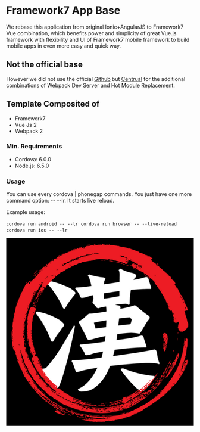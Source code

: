 Framework7 App Base
==============

We rebase this application from original Ionic+AngularJS to Framework7 Vue combination, which benefits power and simplicity of great Vue.js framework with flexibility and UI of Framework7 mobile framework to build mobile apps in even more easy and quick way.

## Not the official base

However we did not use the official [Github](https://github.com/framework7io/Framework7-Vue-Webpack-Template) but 
[Centrual](https://github.com/centrual/cordova-template-framework7-vue-webpack) for the additional combinations of Webpack Dev Server and Hot Module Replacement.

## Template Composited of
<ul>
    <li>Framework7</li>
    <li>Vue Js 2</li>
    <li>Webpack 2</li>
</ul>

### Min. Requirements
<ul>
    <li>Cordova: 6.0.0</li>
    <li>Node.js: 6.5.0</li>
</ul>

### Usage
    
You can use every cordova | phonegap commands. You just have one more command option: -- --lr. It starts live reload.

Example usage:

`cordova run android -- --lr
 cordova run browser -- --live-reload
 cordova run ios -- --lr`

![ChineseLearn InfoCentre](MOBILE-ICON-512.png)
